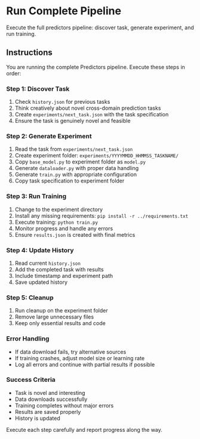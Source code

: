 # Run Complete Pipeline

Execute the full predictors pipeline: discover task, generate experiment, and run training.

## Instructions

You are running the complete Predictors pipeline. Execute these steps in order:

### Step 1: Discover Task
1. Check `history.json` for previous tasks
2. Think creatively about novel cross-domain prediction tasks
3. Create `experiments/next_task.json` with the task specification
4. Ensure the task is genuinely novel and feasible

### Step 2: Generate Experiment
1. Read the task from `experiments/next_task.json`
2. Create experiment folder: `experiments/YYYYMMDD_HHMMSS_TASKNAME/`
3. Copy `base_model.py` to experiment folder as `model.py`
4. Generate `dataloader.py` with proper data handling
5. Generate `train.py` with appropriate configuration
6. Copy task specification to experiment folder

### Step 3: Run Training
1. Change to the experiment directory
2. Install any missing requirements: `pip install -r ../requirements.txt`
3. Execute training: `python train.py`
4. Monitor progress and handle any errors
5. Ensure `results.json` is created with final metrics

### Step 4: Update History
1. Read current `history.json`
2. Add the completed task with results
3. Include timestamp and experiment path
4. Save updated history

### Step 5: Cleanup
1. Run cleanup on the experiment folder
2. Remove large unnecessary files
3. Keep only essential results and code

### Error Handling
- If data download fails, try alternative sources
- If training crashes, adjust model size or learning rate
- Log all errors and continue with partial results if possible

### Success Criteria
- Task is novel and interesting
- Data downloads successfully
- Training completes without major errors
- Results are saved properly
- History is updated

Execute each step carefully and report progress along the way.